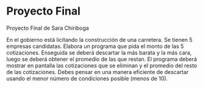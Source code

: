 # Proyecto Final
Proyecto Final de Sara Chiriboga

En el gobierno está licitando la construcción de una carretera. Se tienen 5 empresas candidatas. Elabora un programa que pida el monto de las 5 cotizaciones. Enseguida se deberá descartar la más barata y la más cara, luego se deberá obtener el promedio de las que restan. El programa deberá mostrar en pantalla las cotizaciones que se eliminan y el promedio del resto de las cotizaciones. Debes pensar en una manera eficiente de descartar usando el menor número de condiciones posible (menos de 10).
